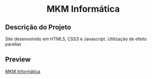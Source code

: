 <h1 align="center">MKM Informática</h1>

## Descrição do Projeto
<p>Site desenvolvido em HTML5, CSS3 e Javascript. Utilização de efeito parallax</p>


## Preview
[MKM Informática](https://42telecom.com.br/mkm)

